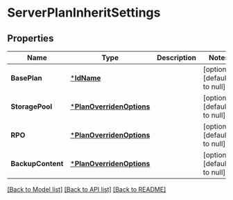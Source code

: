 # ServerPlanInheritSettings

## Properties
Name | Type | Description | Notes
------------ | ------------- | ------------- | -------------
**BasePlan** | [***IdName**](IdName.md) |  | [optional] [default to null]
**StoragePool** | [***PlanOverridenOptions**](PlanOverridenOptions.md) |  | [optional] [default to null]
**RPO** | [***PlanOverridenOptions**](PlanOverridenOptions.md) |  | [optional] [default to null]
**BackupContent** | [***PlanOverridenOptions**](PlanOverridenOptions.md) |  | [optional] [default to null]

[[Back to Model list]](../README.md#documentation-for-models) [[Back to API list]](../README.md#documentation-for-api-endpoints) [[Back to README]](../README.md)

